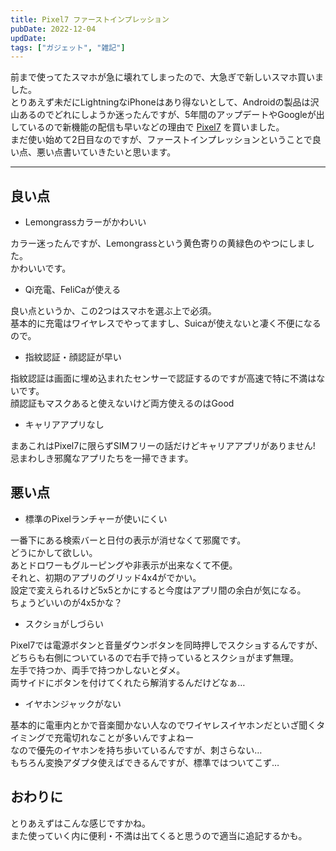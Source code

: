 ```yaml
---
title: Pixel7 ファーストインプレッション
pubDate: 2022-12-04
updDate: 
tags: ["ガジェット", "雑記"]
---
```


前まで使ってたスマホが急に壊れてしまったので、大急ぎで新しいスマホ買いました。  
とりあえず未だにLightningなiPhoneはあり得ないとして、Androidの製品は沢山あるのでどれにしようか迷ったんですが、5年間のアップデートやGoogleが出しているので新機能の配信も早いなどの理由で
[Pixel7](https://store.google.com/jp/product/pixel_7)
を買いました。  
まだ使い始めて2日目なのですが、ファーストインプレッションということで良い点、悪い点書いていきたいと思います。  

---

## 良い点

- Lemongrassカラーがかわいい

カラー迷ったんですが、Lemongrassという黄色寄りの黄緑色のやつにしました。  
かわいいです。  

- Qi充電、FeliCaが使える

良い点というか、この2つはスマホを選ぶ上で必須。  
基本的に充電はワイヤレスでやってますし、Suicaが使えないと凄く不便になるので。  

- 指紋認証・顔認証が早い

指紋認証は画面に埋め込まれたセンサーで認証するのですが高速で特に不満はないです。  
顔認証もマスクあると使えないけど両方使えるのはGood  

- キャリアアプリなし

まあこれはPixel7に限らずSIMフリーの話だけどキャリアアプリがありません!  
忌まわしき邪魔なアプリたちを一掃できます。  

## 悪い点

- 標準のPixelランチャーが使いにくい

一番下にある検索バーと日付の表示が消せなくて邪魔です。  
どうにかして欲しい。  
あとドロワーもグルーピングや非表示が出来なくて不便。  
それと、初期のアプリのグリッド4x4がでかい。  
設定で変えられるけど5x5とかにすると今度はアプリ間の余白が気になる。  
ちょうどいいのが4x5かな？  

- スクショがしづらい

Pixel7では電源ボタンと音量ダウンボタンを同時押しでスクショするんですが、どちらも右側についているので右手で持っているとスクショがまず無理。  
左手で持つか、両手で持つかしないとダメ。  
両サイドにボタンを付けてくれたら解消するんだけどなぁ…  

- イヤホンジャックがない

基本的に電車内とかで音楽聞かない人なのでワイヤレスイヤホンだといざ聞くタイミングで充電切れなことが多いんですよねー  
なので優先のイヤホンを持ち歩いているんですが、刺さらない…  
もちろん変換アダプタ使えばできるんですが、標準ではついてこず…  

## おわりに

とりあえずはこんな感じですかね。  
また使っていく内に便利・不満は出てくると思うので適当に追記するかも。  
